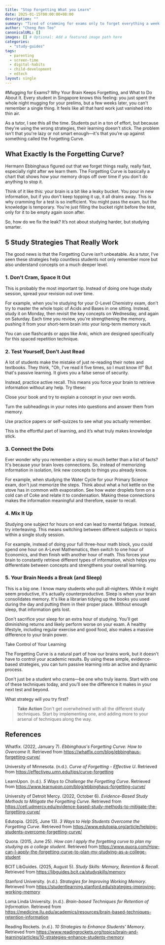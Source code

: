 ```yaml
---
title: "Stop Forgetting What you Learn"
date: 2025-01-15T00:00:00+08:00
description: ""
summary: "Tired of cramming for exams only to forget everything a week later? This post explains why, and how to study smarter via research-backed techniques	."
author: "Cheng Ren Teo"
canonicalURL: []
images: [] # Optional: Add a featured image path here
categories:
  - "study-guides"
tags:
  - parenting
  - screen-time
  - digital-habits
  - child-development
  - edtech
layout: single
---
```


#Mugging for Exams? Why Your Brain Keeps Forgetting, and What to Do About It.
Every student in Singapore knows this feeling: you just spent the whole night mugging for your prelims, but a few weeks later, you can't remember a single thing. It feels like all that hard work just vanished into thin air.

As a tutor, I see this all the time. Students put in a ton of effort, but because they're using the wrong strategies, their learning doesn't stick. The problem isn't that you're lazy or not smart enough—it's that you're up against something called the Forgetting Curve.

## What Exactly Is the Forgetting Curve?

Hermann Ebbinghaus figured out that we forget things really, really fast, especially right after we learn them. The Forgetting Curve is basically a chart that shows how your memory drops off over time if you don't do anything to stop it.

Think of it like this: your brain is a bit like a leaky bucket. You pour in new information, but if you don't keep topping it up, it all drains away. This is why cramming for a test is so inefficient. You might pass the exam, but the knowledge is temporary. You're just filling the bucket right before the test, only for it to be empty again soon after.

So, how do we fix the leak? It’s not about studying harder, but studying smarter.

## 5 Study Strategies That Really Work

The good news is that the Forgetting Curve isn’t unbeatable. As a tutor, I’ve seen these strategies help countless students not only remember more but also understand concepts on a much deeper level.

### 1. Don't Cram, Space It Out

This is probably the most important tip. Instead of doing one huge study session, spread your revision out over time.

For example, when you're studying for your O-Level Chemistry exam, don't try to master the whole topic of Acids and Bases in one sitting. Instead, study it on Monday, then revisit the key concepts on Wednesday, and again on Saturday. Each time you review, you're strengthening the memory, pushing it from your short-term brain into your long-term memory vault.

You can use flashcards or apps like Anki, which are designed specifically for this spaced repetition technique.

### 2. Test Yourself, Don’t Just Read

A lot of students make the mistake of just re-reading their notes and textbooks. They think, "Oh, I've read it five times, so I must know it!" But that's passive learning. It gives you a false sense of security.

Instead, practice active recall. This means you force your brain to retrieve information without any help. Try these:

Close your book and try to explain a concept in your own words.

Turn the subheadings in your notes into questions and answer them from memory.

Use practice papers or self-quizzes to see what you actually remember.

This is the effortful part of learning, and it’s what truly makes knowledge stick.

### 3. Connect the Dots

Ever wonder why you remember a story so much better than a list of facts? It's because your brain loves connections. So, instead of memorizing information in isolation, link new concepts to things you already know.

For example, when studying the Water Cycle for your Primary Science exam, don't just memorize the steps. Think about what a hot kettle on the stove has in common with evaporation. See how water droplets form on a cold can of Coke and relate it to condensation. Making these connections makes the information meaningful and therefore, easier to recall.

### 4. Mix It Up

Studying one subject for hours on end can lead to mental fatigue. Instead, try interleaving. This means switching between different subjects or topics within a single study session.

For example, instead of doing your full three-hour math block, you could spend one hour on A-Level Mathematics, then switch to one hour of Economics, and then finish with another hour of math. This forces your brain to constantly retrieve different types of information, which helps you differentiate between concepts and strengthens your overall learning.

### 5. Your Brain Needs a Break (and Sleep)

This is a big one. I know many students who pull all-nighters. While it might seem productive, it's actually counterproductive. Sleep is when your brain consolidates memory. It's like a librarian tidying up the books you used during the day and putting them in their proper place. Without enough sleep, that information gets lost.

Don't sacrifice your sleep for an extra hour of studying. You'll get diminishing returns and likely perform worse on your exam. A healthy lifestyle, including regular exercise and good food, also makes a massive difference to your brain power.

Take Control of Your Learning

The Forgetting Curve is a natural part of how our brains work, but it doesn't have to control your academic results. By using these simple, evidence-based strategies, you can turn passive learning into an active and dynamic process.

Don't just be a student who crams—be one who truly learns. Start with one of these techniques today, and you’ll see the difference it makes in your next test and beyond. 

What strategy will you try first?

> **Take Action**
> Don't get overwhelmed with all the different study techniques. Start by implementing one, and adding more to your arsenal of techniques along the way.

## References

Whatfix. (2022, January 7). *Ebbinghaus's Forgetting Curve: How to Overcome It*. Retrieved from https://whatfix.com/blog/ebbinghaus-forgetting-curve/

University of Minnesota. (n.d.). *Curve of Forgetting - Effective U*. Retrieved from https://effectiveu.umn.edu/tips/curve-forgetting

LearnUpon. (n.d.). *5 Ways to Challenge the Forgetting Curve*. Retrieved from https://www.learnupon.com/blog/ebbinghaus-forgetting-curve/

University of Detroit Mercy. (2022, October 6). *Evidence-Based Study Methods to Mitigate the Forgetting Curve*. Retrieved from https://cetl.udmercy.edu/evidence-based-study-methods-to-mitigate-the-forgetting-curve/

Edutopia. (2025, June 13). *3 Ways to Help Students Overcome the Forgetting Curve*. Retrieved from https://www.edutopia.org/article/helping-students-overcome-forgetting-curve/

Quora. (2015, June 25). *How can I apply the forgetting curve to plan my studying as a college student*. Retrieved from https://www.quora.com/How-can-I-apply-the-forgetting-curve-to-plan-my-studying-as-a-college-student

BCIT LibGuides. (2025, August 5). *Study Skills: Memory, Retention & Recall*. Retrieved from https://libguides.bcit.ca/studyskills/memory

Stanford University. (n.d.). *Strategies for Improving Working Memory*. Retrieved from https://studentlearning.stanford.edu/strategies-improving-working-memory

Loma Linda University. (n.d.). *Brain-based Techniques for Retention of Information*. Retrieved from https://medicine.llu.edu/academics/resources/brain-based-techniques-retention-information

Reading Rockets. (n.d.). *10 Strategies to Enhance Students' Memory*. Retrieved from https://www.readingrockets.org/topics/brain-and-learning/articles/10-strategies-enhance-students-memory

